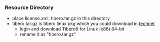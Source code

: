 ### Resource Directory
- place license.xml, tibero.tar.gz in this directory
- tibero.tar.gz is tibero linux pkg which you could download in [technet](https://technet.tmaxsoft.com/ko/front/download/viewDownload.do?cmProductCode=0301&version_seq=PVER-20150504-000001&doc_type_cd=DN)
  - login and download Tibero6 for Linux (x86) 64-bit
  - rename it as "tibero.tar.gz"


